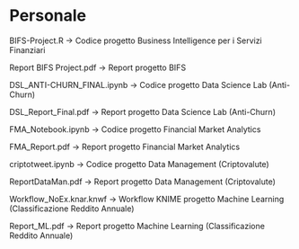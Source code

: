 # Personale
BIFS-Project.R -> Codice progetto Business Intelligence per i Servizi Finanziari

Report BIFS Project.pdf -> Report progetto BIFS

DSL_ANTI-CHURN_FINAL.ipynb -> Codice progetto Data Science Lab (Anti-Churn)

DSL_Report_Final.pdf -> Report progetto Data Science Lab (Anti-Churn)

FMA_Notebook.ipynb -> Codice progetto Financial Market Analytics

FMA_Report.pdf -> Report progetto Financial Market Analytics

criptotweet.ipynb -> Codice progetto Data Management (Criptovalute)

ReportDataMan.pdf -> Report progetto Data Management (Criptovalute)

Workflow_NoEx.knar.knwf -> Workflow KNIME progetto Machine Learning (Classificazione Reddito Annuale)

Report_ML.pdf -> Report progetto Machine Learning (Classificazione Reddito Annuale)

